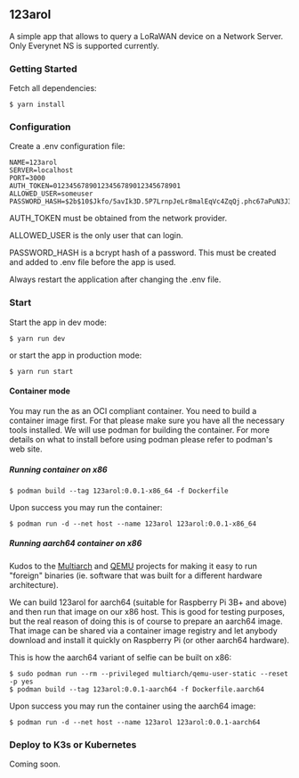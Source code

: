 ## 123arol

A simple app that allows to query a LoRaWAN device on a Network
Server. Only Everynet NS is supported currently.

### Getting Started

Fetch all dependencies:
```
$ yarn install
```

### Configuration

Create a .env configuration file:
```
NAME=123arol
SERVER=localhost
PORT=3000
AUTH_TOKEN=01234567890123456789012345678901
ALLOWED_USER=someuser
PASSWORD_HASH=$2b$10$Jkfo/5avIk3D.5P7LrnpJeLr8malEqVc4ZqQj.phc67aPuN3J3JG2
```

AUTH_TOKEN must be obtained from the network provider.

ALLOWED_USER is the only user that can login.

PASSWORD_HASH is a bcrypt hash of a password. This must be created and
added to .env file before the app is used.

Always restart the application after changing the .env file.

### Start

Start the app in dev mode:
```
$ yarn run dev
```

or start the app in production mode:
```
$ yarn run start
```

#### Container mode

You may run the as an OCI compliant container. You need to build a container
image first. For that please make sure you have all the necessary tools
installed. We will use podman for building the container. For more details on
what to install before using podman please refer to podman's web site.

##### Running container on x86
```
$ podman build --tag 123arol:0.0.1-x86_64 -f Dockerfile
```

Upon success you may run the container:
```
$ podman run -d --net host --name 123arol 123arol:0.0.1-x86_64
```

##### Running aarch64 container on x86

Kudos to the [Multiarch](https://github.com/multiarch/qemu-user-static) and
[QEMU](https://www.qemu.org/) projects for making it easy to run "foreign"
binaries (ie. software that was built for a different hardware architecture).

We can build 123arol for aarch64 (suitable for Raspberry Pi 3B+ and above) and
then run that image on our x86 host. This is good for testing purposes, but
the real reason of doing this is of course to prepare an aarch64 image.
That image can be shared via a container image registry and let anybody
download and install it quickly on Raspberry Pi (or other aarch64 hardware).

This is how the aarch64 variant of selfie can be built on x86:

```
$ sudo podman run --rm --privileged multiarch/qemu-user-static --reset -p yes
$ podman build --tag 123arol:0.0.1-aarch64 -f Dockerfile.aarch64
```

Upon success you may run the container using the aarch64 image:
```
$ podman run -d --net host --name 123arol 123arol:0.0.1-aarch64
```

### Deploy to K3s or Kubernetes

Coming soon.
